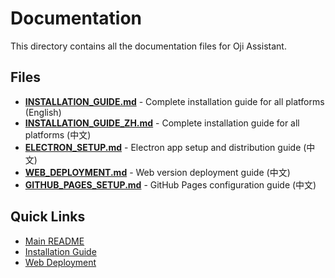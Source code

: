 # Documentation

This directory contains all the documentation files for Oji Assistant.

## Files

- **[INSTALLATION_GUIDE.md](INSTALLATION_GUIDE.md)** - Complete installation guide for all platforms (English)
- **[INSTALLATION_GUIDE_ZH.md](INSTALLATION_GUIDE_ZH.md)** - Complete installation guide for all platforms (中文)
- **[ELECTRON_SETUP.md](ELECTRON_SETUP.md)** - Electron app setup and distribution guide (中文)
- **[WEB_DEPLOYMENT.md](WEB_DEPLOYMENT.md)** - Web version deployment guide (中文)
- **[GITHUB_PAGES_SETUP.md](GITHUB_PAGES_SETUP.md)** - GitHub Pages configuration guide (中文)

## Quick Links

- [Main README](../README.md)
- [Installation Guide](INSTALLATION_GUIDE.md)
- [Web Deployment](WEB_DEPLOYMENT.md)
